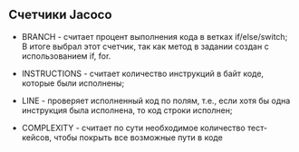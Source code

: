 ## Cчетчики Jаcoco
* BRANCH  - считает процент выполнения кода в ветках if/else/switch; 
В итоге выбрал этот счетчик, так как метод в задании создан с использованием if, for. 

* INSTRUCTIONS - считает количество инструкций в байт коде, которые были исполнены; 
* LINE - проверяет исполненный код по полям, т.е., если хотя бы одна инструкция была исполнена, то код строки исполнен; 
* COMPLEXITY - считает по сути  необходимое количество тест-кейсов, чтобы покрыть все возможные пути в коде 
